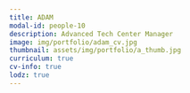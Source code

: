 ```yaml
---
title: ADAM 
modal-id: people-10
description: Advanced Tech Center Manager
image: img/portfolio/adam_cv.jpg
thumbnail: assets/img/portfolio/a_thumb.jpg
curriculum: true
cv-info: true
lodz: true
---
```


